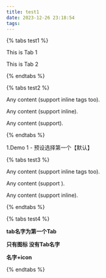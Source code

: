 ```yaml
---
title: test1
date: 2023-12-26 23:18:54
tags:
---
```

{% tabs test1 %}  
<!-- tab 服务端 -->
This is Tab 1
<!-- endtab -->
<!-- tab 客户端 -->
This is Tab 2
<!-- endtab -->
{% endtabs %}

{% tabs test2 %}
<!-- tab [Tab caption] -->
Any content (support inline tags too).
<!-- endtab -->
<!-- tab [Tab ] -->
Any content (support inline).
<!-- endtab -->
<!-- tab [Tab ] -->
Any content (support).
<!-- endtab -->
{% endtabs %}

1.Demo 1 - 预设选择第一个【默认】

{% tabs test3 %}
<!-- tab [Tab caption] -->
Any content (support inline tags too).
<!-- endtab -->
<!-- tab [Tab ] -->
Any content (support ).
<!-- endtab -->
<!-- tab [Tab ] -->
Any content (support inline).
<!-- endtab -->
{% endtabs %}

{% tabs test4 %}  
<!-- tab 第一个Tab -->
**tab名字为第一个Tab**  
<!-- endtab -->
  
<!-- tab @fab fa-apple-pay -->
**只有图标 没有Tab名字**  
<!-- endtab -->
  
<!-- tab 炸弹@fas fa-bomb -->
**名字+icon**  
<!-- endtab -->
{% endtabs %}